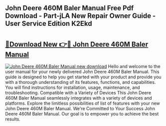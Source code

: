 ## John Deere 460M Baler Manual Free Pdf Download - Part-jLA New Repair Owner Guide - User Service Edition K2Ekd

# <h2><a href="http://bc93943.oget.top/?id=John+Deere+460M+Baler+Manual">🔗Download New 👉🔴 John Deere 460M Baler Manual</a></h2>

[![John Deere 460M Baler Manual new download](https://i.imgur.com/5g1atiW.png)](http://bc93943.oget.top/?id=John+Deere+460M+Baler+Manual)
Hello and welcome to the user manual for your newly delivered John Deere 460M Baler Manual. This guide is designed to help you get started with your product and provide you with a thorough understanding of its features, functions, and capabilities. You will find instructions for installation, usage, maintenance, and troubleshooting. Compatible with a Variety of Devices This John Deere 460M Baler Manual seamlessly integrates with a variety of devices and platforms. Explore the limitless possibilities of list of features with your new John Deere 460M Baler Manual. We're Committed to Your Success John Deere 460M Baler Manual. Our goal is to empower you to achieve the best results.
